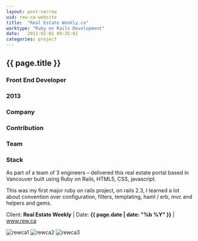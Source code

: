 ```yaml
---
layout: post-narrow
uid: rew-ca-website
title:  "Real Estate Weekly.ca"
worktype: "Ruby on Rails Development"
date:   2011-02-01 09:35:01
categories: project
---
```


<div class="project-description">
  <div class="row clearfix">
    <div class="col">
      <h2 class="project-title">{{ page.title }}</h2>
      <h3>Front End Developer</h3>
      <h3>2013</h3>
    </div>
    <div class="col">
      <h3>
        Company
      </h3>
      <p>
      </p>
    </div>
    <div class="col">
      <h3>Contribution</h3>
    </div>
    <div class="col">
      <h3>Team</h3>
      <p>
      </p>
      <h3>Stack</h3>
      <p>
      </p>
    </div>
  </div>
</div>

<p>
	As part of a team of 3 engineers – delivered this real estate portal based in Vancouver built using Ruby on Rails, HTML5, CSS, javascript.
</p>
<p>
  This was my first major ruby on rails project, on rails 2.3, I learned a lot about convention over configuration, filters, templating, haml / erb, mvc and helpers and gems.
</p>

<p class="meta">Client: <strong>Real Estate Weekly</strong> | Date: <strong>{{ page.date | date: "%b %Y" }}</strong> | <a href="http://www.rew.ca">www.rew.ca</a></p>

<div class="showcase">
	<img src="/img/rew-ca-website/rewca1.jpg" alt="rewca1">
	<img src="/img/rew-ca-website/rewca2.jpg" alt="rewca2">
	<img src="/img/rew-ca-website/rewca3.jpg" alt="rewca3">
</div>